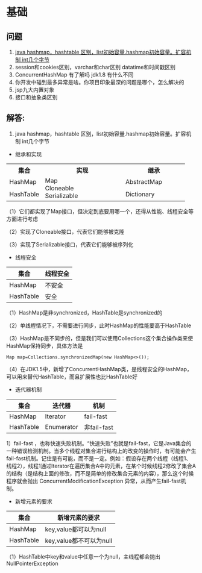 # 基础
## 问题
1. [java hashmap，hashtable 区别，list初始容量.hashmap初始容量。扩容机制 int几个字节](#1)
2. session和cookies区别，varchar和char区别  datatime和时间戳区别
3. ConcurrentHashMap  有了解吗 jdk1.8 有什么不同
4. 你开发中碰到最多异常是啥。你项目印象最深的问题是哪个，怎么解决的
5. jsp九大内置对象
6. 接口和抽象类区别

## 解答:


1. <span id="1">java hashmap，hashtable 区别，list初始容量.hashmap初始容量。扩容机制 int几个字节</span>  
- 继承和实现  
<table>
   <tr>
        <th width=20%>集合</th>
        <th width=45% style="text-align:center">实现</th>
        <th widht=25% style="text-align:center">继承</th>
   </tr>
    <tr>
        <td>HashMap</td>
        <td rowspan = 2>Map <br>Cloneable<br>Serializable</td>
        <td>AbstractMap</td>
    </tr>
    <tr>
        <td>HashTable</td>
        <td>Dictionary</td>
     </tr>
   <!--colspan-->
</table>

（1）它们都实现了Map接口，但决定到底要用哪一个，还得从性能、线程安全等方面进行考虑

（2）实现了Cloneable接口，代表它们能够被克隆

（3）实现了Serializable接口，代表它们能够被序列化


- 线程安全

集合 | 线程安全
---|---
HashMap | 不安全
HashTable | 安全

（1）HashMap是非synchronized，HashTable是synchronized的

（2）单线程情况下，不需要进行同步，此时HashMap的性能要高于HashTable

（3）HashMap是不同步的，但是我们可以使用Collections这个集合操作类来使HashMap保持同步，具体方法是

```
Map map=Collections.synchronizedMap(new HashMap<>());
```
（4）在JDK1.5中，新增了ConcurrentHashMap类，是线程安全的HashMap，可以用来替代HashTable，而且扩展性也比HashTable好

- 迭代器机制

集合 | 迭代器 | 机制|
---|---|---
HashMap| Iterator | fail-fast
HashTable | Enumerator | 非fail-fast

1）fail-fast ，也称快速失败机制。“快速失败”也就是fail-fast，它是Java集合的一种错误检测机制。当多个线程对集合进行结构上的改变的操作时，有可能会产生fail-fast机制。记住是有可能，而不是一定。例如：假设存在两个线程（线程1、线程2），线程1通过Iterator在遍历集合A中的元素，在某个时候线程2修改了集合A的结构（是结构上面的修改，而不是简单的修改集合元素的内容），那么这个时候程序就会抛出 ConcurrentModificationException 异常，从而产生fail-fast机制。

- 新增元素的要求

集合 | 新增元素的要求
---|---
HashMap | key,value都可以为null
HashTable| key,value都不可以为null
（1）HashTable中key和value中任意一个为null，主线程都会抛出NullPointerException
